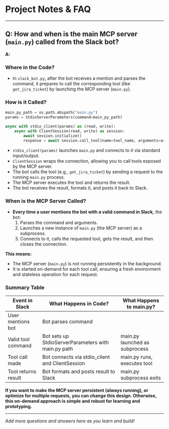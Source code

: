 # Project Notes & FAQ

---

## Q: How and when is the main MCP server (`main.py`) called from the Slack bot?

**A:**

### Where in the Code?
- In `slack_bot.py`, after the bot receives a mention and parses the command, it prepares to call the corresponding tool (like `get_jira_ticket`) by launching the MCP server (`main.py`).

### How is it Called?
```python
main_py_path = os.path.abspath("main.py")
params = StdioServerParameters(command=main_py_path)

async with stdio_client(params) as (read, write):
    async with ClientSession(read, write) as session:
        await session.initialize()
        response = await session.call_tool(name=tool_name, arguments=arguments)
```
- `stdio_client(params)` launches `main.py` and connects to it via standard input/output.
- `ClientSession` wraps the connection, allowing you to call tools exposed by the MCP server.
- The bot calls the tool (e.g., `get_jira_ticket`) by sending a request to the running `main.py` process.
- The MCP server executes the tool and returns the result.
- The bot receives the result, formats it, and posts it back to Slack.

### When is the MCP Server Called?
- **Every time a user mentions the bot with a valid command in Slack,** the bot:
  1. Parses the command and arguments.
  2. Launches a new instance of `main.py` (the MCP server) as a subprocess.
  3. Connects to it, calls the requested tool, gets the result, and then closes the connection.

**This means:**
- The MCP server (`main.py`) is not running persistently in the background.
- It is started on-demand for each tool call, ensuring a fresh environment and stateless operation for each request.

### Summary Table

| Event in Slack         | What Happens in Code?                                 | What Happens to main.py?         |
|------------------------|------------------------------------------------------|----------------------------------|
| User mentions bot      | Bot parses command                                   |                                  |
| Valid tool command     | Bot sets up StdioServerParameters with main.py path  | main.py launched as subprocess   |
| Tool call made         | Bot connects via stdio_client and ClientSession      | main.py runs, executes tool      |
| Tool returns result    | Bot formats and posts result to Slack                | main.py subprocess exits         |

**If you want to make the MCP server persistent (always running), or optimize for multiple requests, you can change this design. Otherwise, this on-demand approach is simple and robust for learning and prototyping.**

---

_Add more questions and answers here as you learn and build!_ 